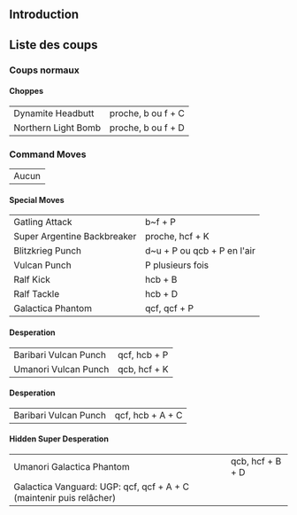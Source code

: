 ## Introduction

## Liste des coups

### Coups normaux

#### Choppes

|                     |                    |
|---------------------|--------------------|
| Dynamite Headbutt   | proche, b ou f + C |
| Northern Light Bomb | proche, b ou f + D |

### Command Moves

|       |
|-------|
| Aucun |

#### Special Moves

|                             |                              |
|-----------------------------|------------------------------|
| Gatling Attack              | b\~f + P                     |
| Super Argentine Backbreaker | proche, hcf + K              |
| Blitzkrieg Punch            | d\~u + P ou qcb + P en l'air |
| Vulcan Punch                | P plusieurs fois             |
| Ralf Kick                   | hcb + B                      |
| Ralf Tackle                 | hcb + D                      |
| Galactica Phantom           | qcf, qcf + P                 |

#### Desperation

|                       |              |
|-----------------------|--------------|
| Baribari Vulcan Punch | qcf, hcb + P |
| Umanori Vulcan Punch  | qcb, hcf + K |

#### Desperation

|                       |                  |
|-----------------------|------------------|
| Baribari Vulcan Punch | qcf, hcb + A + C |

#### Hidden Super Desperation

|                                                                     |                  |
|---------------------------------------------------------------------|------------------|
| Umanori Galactica Phantom                                           | qcb, hcf + B + D |
| Galactica Vanguard: UGP: qcf, qcf + A + C (maintenir puis relâcher) |                  |
